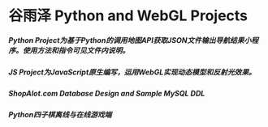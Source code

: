 # 谷雨泽 Python and WebGL Projects
 
##### Python Project为基于Python的调用地图API获取JSON文件输出导航结果小程序。使用方法和指令可见文件内说明。
 
##### JS Project为JavaScript原生编写，运用WebGL实现动态模型和反射光效果。

##### ShopAlot.com Database Design and Sample MySQL DDL

##### Python四子棋离线与在线游戏端

